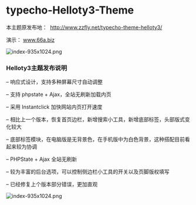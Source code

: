 # typecho-Helloty3-Theme

本主题原发布地：  http://www.zzfly.net/typecho-theme-helloty3/

演示： www.66a.biz

<img src="https://ooo.0o0.ooo/2017/08/08/59889376c5b65.png" alt="index-935x1024.png" title="index-935x1024.png" />

### Helloty3主题发布说明

– 响应式设计，支持多种屏幕尺寸自动调整

– 支持 phpstate + Ajax，全站无刷新加载内页

– 采用 Instantclick 加快网站内页打开速度
 
– 相比上一个版本，恢复首页边栏，新增搜索小工具，新增底部标签，头部版式变化较大

– 底部标签模块，在电脑版是无背景色，在手机版中为白色背景，这种搭配目前看起来较为协调

– PHPState + Ajax 全站无刷新

– 较为丰富的后台选项，可以控制侧边栏小工具的开关以及页脚版权填写

– 已经修复上个版本部分错误，更加直观

<img src="https://i.loli.net/2017/09/21/59c3d5afb6f47.png" alt="index-935x1024.png" title="index-935x1024.png" />
